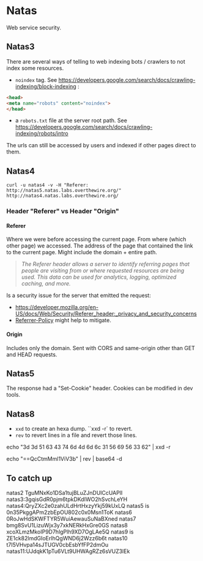 # Natas
Web service security.

## Natas3
There are several ways of telling to web indexing bots / crawlers to not index some resources. 
- `noindex` tag. See https://developers.google.com/search/docs/crawling-indexing/block-indexing :
```html
<head>
<meta name="robots" content="noindex">
</head>
```
- a `robots.txt` file at the server root path. See https://developers.google.com/search/docs/crawling-indexing/robots/intro

The urls can still be accessed by users and indexed if other pages direct to them.

## Natas4
`curl -u natas4 -v -H "Referer: http://natas5.natas.labs.overthewire.org/" http://natas4.natas.labs.overthewire.org/`

### Header "Referer" vs Header "Origin"
#### Referer
Where we were before accessing the current page. From where (which other page) we accessed. The address of the page that contained the link to the current page. Might include the domain + entire path.
> _The Referer header allows a server to identify referring pages that people are visiting from or where requested resources are being used. This data can be used for analytics, logging, optimized caching, and more._

Is a security issue for the server that emitted the request:
- https://developer.mozilla.org/en-US/docs/Web/Security/Referer_header:_privacy_and_security_concerns
- [Referrer-Policy](https://developer.mozilla.org/en-US/docs/Web/HTTP/Headers/Referrer-Policy) might help to mitigate.

#### Origin
Includes only the domain. Sent with CORS and same-origin other than GET and HEAD requests.

## Natas5
The response had a "Set-Cookie" header. Cookies can be modified in dev tools.

## Natas8
- `xxd` to create an hexa dump. ``xxd -r` to revert.
- `rev` to revert lines in a file and revert those lines.

echo "3d 3d 51 63 43 74 6d 4d 6d 6c 31 56 69 56 33 62" | xxd -r

echo "==QcCtmMml1ViV3b" | rev | base64 -d


## To catch up
natas2 TguMNxKo1DSa1tujBLuZJnDUlCcUAPlI
natas3:3gqisGdR0pjm6tpkDKdIWO2hSvchLeYH
natas4:QryZXc2e0zahULdHrtHxzyYkj59kUxLQ
natas5 is 0n35PkggAPm2zbEpOU802c0x0Msn1ToK
natas6 0RoJwHdSKWFTYR5WuiAewauSuNaBXned
natas7 bmg8SvU1LizuWjx3y7xkNERkHxGre0GS
natas8 xcoXLmzMkoIP9D7hlgPlh9XD7OgLAe5Q
natas9 is ZE1ck82lmdGIoErlhQgWND6j2Wzz6b6t
natas10 t7I5VHvpa14sJTUGV0cbEsbYfFP2dmOu
natas11:UJdqkK1pTu6VLt9UHWAgRZz6sVUZ3lEk 